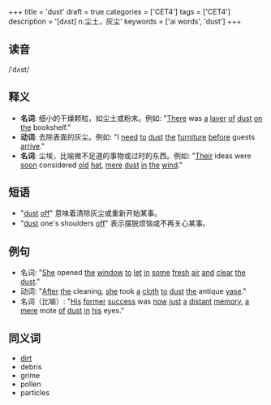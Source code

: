 +++
title = 'dust'
draft = true
categories = ['CET4']
tags = ['CET4']
description = '[dʌst] n.尘土，灰尘'
keywords = ['ai words', 'dust']
+++

## 读音
/ˈdʌst/

## 释义
- **名词**: 细小的干燥颗粒，如尘土或粉末。例如: "[There](/zh/post/there/) was [a](/zh/post/a/) [layer](/zh/post/layer/) [of](/zh/post/of/) [dust](/zh/post/dust/) [on](/zh/post/on/) [the](/zh/post/the/) bookshelf."
- **动词**: 去除表面的灰尘。例如: "I [need](/zh/post/need/) [to](/zh/post/to/) [dust](/zh/post/dust/) [the](/zh/post/the/) [furniture](/zh/post/furniture/) [before](/zh/post/before/) guests [arrive](/zh/post/arrive/)."
- **名词**: 尘埃，比喻微不足道的事物或过时的东西。例如: "[Their](/zh/post/their/) ideas were [soon](/zh/post/soon/) considered [old](/zh/post/old/) [hat](/zh/post/hat/), [mere](/zh/post/mere/) [dust](/zh/post/dust/) [in](/zh/post/in/) [the](/zh/post/the/) [wind](/zh/post/wind/)."

## 短语
- "[dust](/zh/post/dust/) [off](/zh/post/off/)" 意味着清除灰尘或重新开始某事。
- "[dust](/zh/post/dust/) one's shoulders [off](/zh/post/off/)" 表示摆脱烦恼或不再关心某事。

## 例句
- 名词: "[She](/zh/post/she/) opened [the](/zh/post/the/) [window](/zh/post/window/) [to](/zh/post/to/) [let](/zh/post/let/) [in](/zh/post/in/) [some](/zh/post/some/) [fresh](/zh/post/fresh/) [air](/zh/post/air/) [and](/zh/post/and/) [clear](/zh/post/clear/) [the](/zh/post/the/) [dust](/zh/post/dust/)."
- 动词: "[After](/zh/post/after/) [the](/zh/post/the/) cleaning, [she](/zh/post/she/) took [a](/zh/post/a/) [cloth](/zh/post/cloth/) [to](/zh/post/to/) [dust](/zh/post/dust/) [the](/zh/post/the/) antique [vase](/zh/post/vase/)."
- 名词（比喻）: "[His](/zh/post/his/) [former](/zh/post/former/) [success](/zh/post/success/) was [now](/zh/post/now/) [just](/zh/post/just/) [a](/zh/post/a/) [distant](/zh/post/distant/) [memory](/zh/post/memory/), [a](/zh/post/a/) [mere](/zh/post/mere/) mote [of](/zh/post/of/) [dust](/zh/post/dust/) [in](/zh/post/in/) [his](/zh/post/his/) eyes."

## 同义词
- [dirt](/zh/post/dirt/)
- debris
- grime
- pollen
- particles
